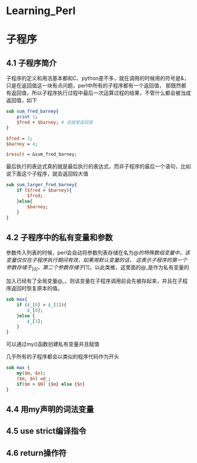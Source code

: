 # Learning_Perl
# 子程序

## 4.1 子程序简介
子程序的定义和用法基本都和C、python差不多，就在调用的时候用的符号是&，只是在返回值这一块有点问题，perl中所有的子程序都有一个返回值，
那既然都有返回值，所以子程序执行过程中最后一次运算过程的结果，不管什么都会被当成返回值，如下
```perl
sub sum_fred_barney{
	print 1;
	$fred + $barney; # 这就是返回值
}

$fred = 3;
$barney = 4;

$result = &sum_fred_barney;
```
最后执行的表达式真的就是最后执行的表达式，而非子程序的最后一个语句，比如说下面这个子程序，就会返回较大值
```perl
sub sum_larger_fred_barney{
	if ($fred > $barney){
		$fred;
	}else{
		$barney;
	}
}
```

## 4.2 子程序中的私有变量和参数
参数传入列表的时候，perl会自动将参数列表存储在名为@_的特殊数组变量中，该变量仅仅在子程序执行期间有效，如果用默认变量的话，
这表示子程序的第一个参数存储于$_[0]，第二个参数存储于$_[1]，以此类推，这里面的@_是作为私有变量的  

加入已经有了全局变量@_，则该变量在子程序调用前会先被存起来，并且在子程序返回时恢复原本的值。
```perl
sub max{
	if ($_[0] > $_[1]){
		$_[0];
	}else {
		$_[1];
	}
}
```

可以通过my()函数创建私有变量并且赋值

几乎所有的子程序都会以类似的程序代码作为开头
```perl
sub max {
	my($m, $n);
	($m, $n) =@_;
	if($m > $N) {$m} else {$n}
}
```

## 4.4 用my声明的词法变量


## 4.5 use strict编译指令


## 4.6 return操作符
